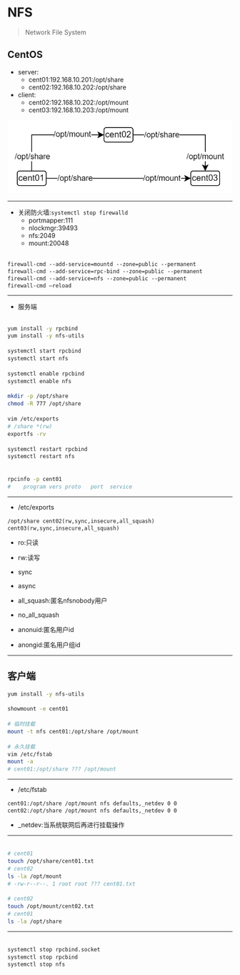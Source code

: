 # NFS
> Network File System


## CentOS

- server:
    - cent01:192.168.10.201:/opt/share
    - cent02:192.168.10.202:/opt/share
- client:
    - cent02:192.168.10.202:/opt/mount
    - cent03:192.168.10.203:/opt/mount

![NFS](nfs/nfs.png)


---
- 关闭防火墙:`systemctl stop firewalld`
    - portmapper:111
    - nlockmgr:39493
    - nfs:2049
    - mount:20048

```

firewall-cmd --add-service=mountd --zone=public --permanent
firewall-cmd --add-service=rpc-bind --zone=public --permanent
firewall-cmd --add-service=nfs --zone=public --permanent
firewall-cmd –reload
```

---
- 服务端
```sh

yum install -y rpcbind
yum install -y nfs-utils

systemctl start rpcbind
systemctl start nfs

systemctl enable rpcbind
systemctl enable nfs

mkdir -p /opt/share
chmod -R 777 /opt/share

vim /etc/exports
# /share *(rw)
exportfs -rv

systemctl restart rpcbind
systemctl restart nfs


rpcinfo -p cent01
#    program vers proto   port  service


```
---
- /etc/exports
```
/opt/share cent02(rw,sync,insecure,all_squash) cent03(rw,sync,insecure,all_squash)
```
- ro:只读
- rw:读写

- sync
- async

- all_squash:匿名nfsnobody用户
- no_all_squash

- anonuid:匿名用户id
- anongid:匿名用户组id


---
## 客户端

```sh
yum install -y nfs-utils

showmount -e cent01

# 临时挂载
mount -t nfs cent01:/opt/share /opt/mount

# 永久挂载
vim /etc/fstab
mount -a
# cent01:/opt/share ??? /opt/mount

```
---
- /etc/fstab
```
cent01:/opt/share /opt/mount nfs defaults,_netdev 0 0
cent02:/opt/share /opt/mount nfs defaults,_netdev 0 0
```
- _netdev:当系统联网后再进行挂载操作

---

```sh

# cent01
touch /opt/share/cent01.txt
# cent02
ls -la /opt/mount
# -rw-r--r--. 1 root root ??? cent01.txt

# cent02
touch /opt/mount/cent02.txt
# cent01
ls -la /opt/share

```


---

```sh

systemctl stop rpcbind.socket
systemctl stop rpcbind
systemctl stop nfs

```